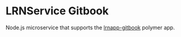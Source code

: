 # LRNService Gitbook

Node.js microservice that supports the [lrnapp-gitbook](https://github.com/LRNWebComponents/lrnservice-gitbook/) polymer app.
